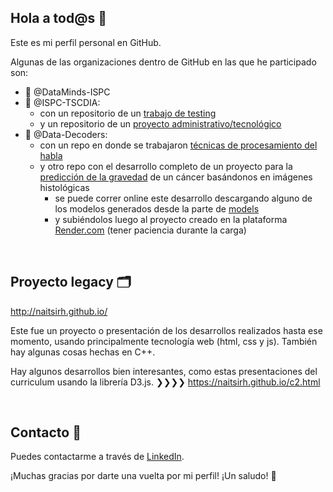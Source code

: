 <!--
## Hi there 👋

**naitsirh/naitsirh** is a ✨ _special_ ✨ repository because its `README.md` (this file) appears on your GitHub profile.

Here are some ideas to get you started:

- 🔭 I’m currently working on ...
- 🌱 I’m currently learning ...
- 👯 I’m looking to collaborate on ...
- 🤔 I’m looking for help with ...
- 💬 Ask me about ...
- 📫 How to reach me: ...
- 😄 Pronouns: ...
- ⚡ Fun fact: ...
-->


## Hola a tod@s 👋

Este es mi perfil personal en GitHub.

Algunas de las organizaciones dentro de GitHub en las que he participado son:
- 🏢 @DataMinds-ISPC
- 🏢 @ISPC-TSCDIA:
	- con un repositorio de un [trabajo de testing](https://github.com/ISPC-TSCDIA/Testing)
	- y un repositorio de un [proyecto administrativo/tecnológico](https://github.com/ISPC-TSCDIA/Data24_PPI)
- 🏢 @Data-Decoders:
	- con un repo en donde se trabajaron [técnicas de procesamiento del habla](https://github.com/Data-Decoders/tecnicas_de_procesamiento_del_habla)
	- y otro repo con el desarrollo completo de un proyecto para la [predicción de la gravedad](https://github.com/Data-Decoders/practica_profesionalizante_II) de un cáncer basándonos en imágenes histológicas
		- se puede correr online este desarrollo descargando alguno de los modelos generados desde la parte de [models](https://github.com/Data-Decoders/practica_profesionalizante_II/tree/master/src/models)
		- y subiéndolos luego al proyecto creado en la plataforma [Render.com](https://practica-profesionalizante-ii.onrender.com/) (tener paciencia durante la carga)

<br>

## Proyecto legacy 🗂️

http://naitsirh.github.io/

Este fue un proyecto o presentación de los desarrollos realizados hasta ese momento, usando principalmente tecnología web (html, css y js).
También hay algunas cosas hechas en C++.

Hay algunos desarrollos bien interesantes, como estas presentaciones del curriculum usando la librería D3.js. ❯❯❯❯ https://naitsirh.github.io/c2.html

<br>

## Contacto 🤵

Puedes contactarme a través de [LinkedIn](https://www.linkedin.com/in/christian-nüesch/).

¡Muchas gracias por darte una vuelta por mi perfil! ¡Un saludo! 🥂


